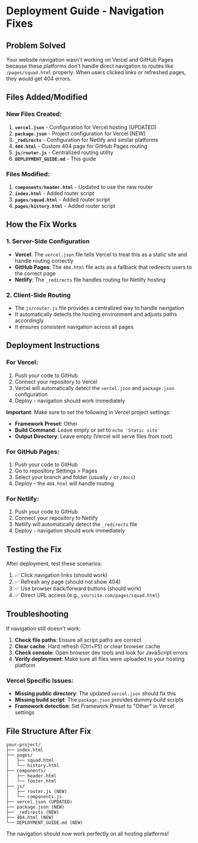 # Deployment Guide - Navigation Fixes

## Problem Solved

Your website navigation wasn't working on Vercel and GitHub Pages because these platforms don't handle direct navigation to routes like `/pages/squad.html` properly. When users clicked links or refreshed pages, they would get 404 errors.

## Files Added/Modified

### New Files Created:

1. **`vercel.json`** - Configuration for Vercel hosting (UPDATED)
2. **`package.json`** - Project configuration for Vercel (NEW)
3. **`_redirects`** - Configuration for Netlify and similar platforms
4. **`404.html`** - Custom 404 page for GitHub Pages routing
5. **`js/router.js`** - Centralized routing utility
6. **`DEPLOYMENT_GUIDE.md`** - This guide

### Files Modified:

1. **`components/header.html`** - Updated to use the new router
2. **`index.html`** - Added router script
3. **`pages/squad.html`** - Added router script
4. **`pages/history.html`** - Added router script

## How the Fix Works

### 1. Server-Side Configuration

- **Vercel**: The `vercel.json` file tells Vercel to treat this as a static site and handle routing correctly
- **GitHub Pages**: The `404.html` file acts as a fallback that redirects users to the correct page
- **Netlify**: The `_redirects` file handles routing for Netlify hosting

### 2. Client-Side Routing

- The `js/router.js` file provides a centralized way to handle navigation
- It automatically detects the hosting environment and adjusts paths accordingly
- It ensures consistent navigation across all pages

## Deployment Instructions

### For Vercel:

1. Push your code to GitHub
2. Connect your repository to Vercel
3. Vercel will automatically detect the `vercel.json` and `package.json` configuration
4. Deploy - navigation should work immediately

**Important**: Make sure to set the following in Vercel project settings:

- **Framework Preset**: Other
- **Build Command**: Leave empty or set to `echo 'Static site'`
- **Output Directory**: Leave empty (Vercel will serve files from root)

### For GitHub Pages:

1. Push your code to GitHub
2. Go to repository Settings > Pages
3. Select your branch and folder (usually `/` or `/docs`)
4. Deploy - the `404.html` will handle routing

### For Netlify:

1. Push your code to GitHub
2. Connect your repository to Netlify
3. Netlify will automatically detect the `_redirects` file
4. Deploy - navigation should work immediately

## Testing the Fix

After deployment, test these scenarios:

1. ✅ Click navigation links (should work)
2. ✅ Refresh any page (should not show 404)
3. ✅ Use browser back/forward buttons (should work)
4. ✅ Direct URL access (e.g., `yoursite.com/pages/squad.html`)

## Troubleshooting

If navigation still doesn't work:

1. **Check file paths**: Ensure all script paths are correct
2. **Clear cache**: Hard refresh (Ctrl+F5) or clear browser cache
3. **Check console**: Open browser dev tools and look for JavaScript errors
4. **Verify deployment**: Make sure all files were uploaded to your hosting platform

### Vercel Specific Issues:

- **Missing public directory**: The updated `vercel.json` should fix this
- **Missing build script**: The `package.json` provides dummy build scripts
- **Framework detection**: Set Framework Preset to "Other" in Vercel settings

## File Structure After Fix

```
your-project/
├── index.html
├── pages/
│   ├── squad.html
│   └── history.html
├── components/
│   ├── header.html
│   └── footer.html
├── js/
│   ├── router.js (NEW)
│   └── components.js
├── vercel.json (UPDATED)
├── package.json (NEW)
├── _redirects (NEW)
├── 404.html (NEW)
└── DEPLOYMENT_GUIDE.md (NEW)
```

The navigation should now work perfectly on all hosting platforms!
